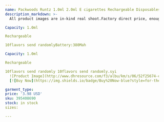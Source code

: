 ```yaml
---
name: Packwoods Runtz 1.0ml 2.0ml E cigarettes Rechargeable Disposables Vapes Pens Marble Grain empty Pod 380mah Vape Pens 20flavors
description_markdown: >-
  All product images are in-kind real shoot.Factory direct price, enough stock and we have dedicated product controllers. If any problem please feel free to contact with us. Purchase of E-Cigarette and accessories by the underaged is banned!!!Purchase of E-Cigarette and accessories by the underaged is banned!!!Purchase of E-Cigarette by the underaged is banned!!! Battery:380Mah

Capacity: 1.0ml

Rechargeable

10flavors send randomlyBattery:380Mah

Capacity: 1.0ml

Rechargeable

10flavors send randomly 10flavors send randomly.syi
  ![Product Image](http://www.dhresource.com/f3/albu/km/s/06/52f25674-c0c3-48d8-bf0b-43e85467d6e5.jpg)
  [![Buy Now](https://img.shields.io/badge/Buy%20Now-blue?style=for-the-badge&logo=none)](https://www.kqzyfj.com/click-100820740-14451685?url=http%3A%2F%2Fwww.dhgate.com%2Fproduct%2Fhoneycomb-perc-glass-bongs-8-arms-tree-perc%2F395408690.html)

garment_type:
price: '3.98 USD'
sku: 395408690
stock: in stock
sizes:

---
```

